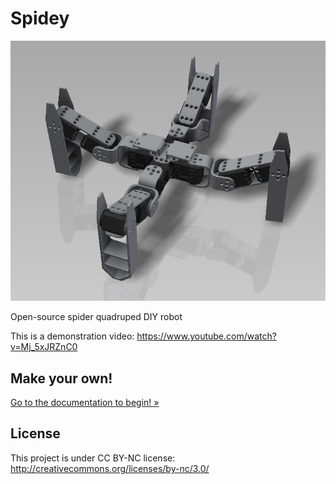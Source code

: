 # Spidey

![Spidey](spidey.png)

Open-source spider quadruped DIY robot

This is a demonstration video:
https://www.youtube.com/watch?v=Mj_5xJRZnC0

## Make your own!

[Go to the documentation to begin! »](docs/index.md)

## License

This project is under CC BY-NC license:
http://creativecommons.org/licenses/by-nc/3.0/
